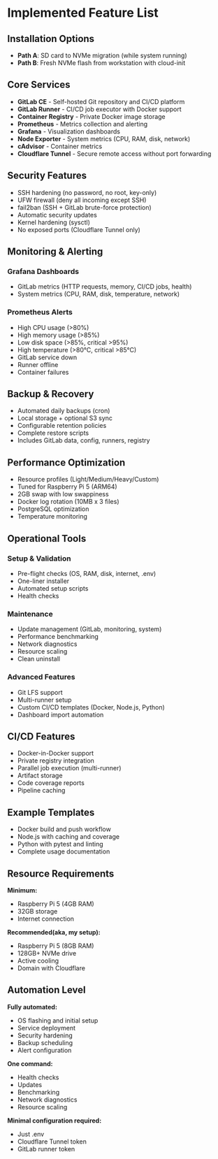 # Implemented Feature List

## Installation Options

- **Path A**: SD card to NVMe migration (while system running)
- **Path B**: Fresh NVMe flash from workstation with cloud-init

## Core Services

- **GitLab CE** - Self-hosted Git repository and CI/CD platform
- **GitLab Runner** - CI/CD job executor with Docker support
- **Container Registry** - Private Docker image storage
- **Prometheus** - Metrics collection and alerting
- **Grafana** - Visualization dashboards
- **Node Exporter** - System metrics (CPU, RAM, disk, network)
- **cAdvisor** - Container metrics
- **Cloudflare Tunnel** - Secure remote access without port forwarding

## Security Features

- SSH hardening (no password, no root, key-only)
- UFW firewall (deny all incoming except SSH)
- fail2ban (SSH + GitLab brute-force protection)
- Automatic security updates
- Kernel hardening (sysctl)
- No exposed ports (Cloudflare Tunnel only)

## Monitoring & Alerting

### Grafana Dashboards
- GitLab metrics (HTTP requests, memory, CI/CD jobs, health)
- System metrics (CPU, RAM, disk, temperature, network)

### Prometheus Alerts
- High CPU usage (>80%)
- High memory usage (>85%)
- Low disk space (>85%, critical >95%)
- High temperature (>80°C, critical >85°C)
- GitLab service down
- Runner offline
- Container failures

## Backup & Recovery

- Automated daily backups (cron)
- Local storage + optional S3 sync
- Configurable retention policies
- Complete restore scripts
- Includes GitLab data, config, runners, registry

## Performance Optimization

- Resource profiles (Light/Medium/Heavy/Custom)
- Tuned for Raspberry Pi 5 (ARM64)
- 2GB swap with low swappiness
- Docker log rotation (10MB x 3 files)
- PostgreSQL optimization
- Temperature monitoring

## Operational Tools

### Setup & Validation
- Pre-flight checks (OS, RAM, disk, internet, .env)
- One-liner installer
- Automated setup scripts
- Health checks

### Maintenance
- Update management (GitLab, monitoring, system)
- Performance benchmarking
- Network diagnostics
- Resource scaling
- Clean uninstall

### Advanced Features
- Git LFS support
- Multi-runner setup
- Custom CI/CD templates (Docker, Node.js, Python)
- Dashboard import automation

## CI/CD Features

- Docker-in-Docker support
- Private registry integration
- Parallel job execution (multi-runner)
- Artifact storage
- Code coverage reports
- Pipeline caching

## Example Templates

- Docker build and push workflow
- Node.js with caching and coverage
- Python with pytest and linting
- Complete usage documentation

## Resource Requirements

**Minimum:**
- Raspberry Pi 5 (4GB RAM)
- 32GB storage
- Internet connection

**Recommended(aka, my setup):**
- Raspberry Pi 5 (8GB RAM)
- 128GB+ NVMe drive
- Active cooling
- Domain with Cloudflare

## Automation Level

**Fully automated:**
- OS flashing and initial setup
- Service deployment
- Security hardening
- Backup scheduling
- Alert configuration

**One command:**
- Health checks
- Updates
- Benchmarking
- Network diagnostics
- Resource scaling

**Minimal configuration required:**
- Just .env
- Cloudflare Tunnel token
- GitLab runner token
